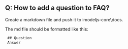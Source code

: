 ## Q: How to add a question to FAQ?
Create a markdown file and push it to imodeljs-core\docs. 

The md file should be formatted like this:
```markdown
 ## Question 
 Answer
```